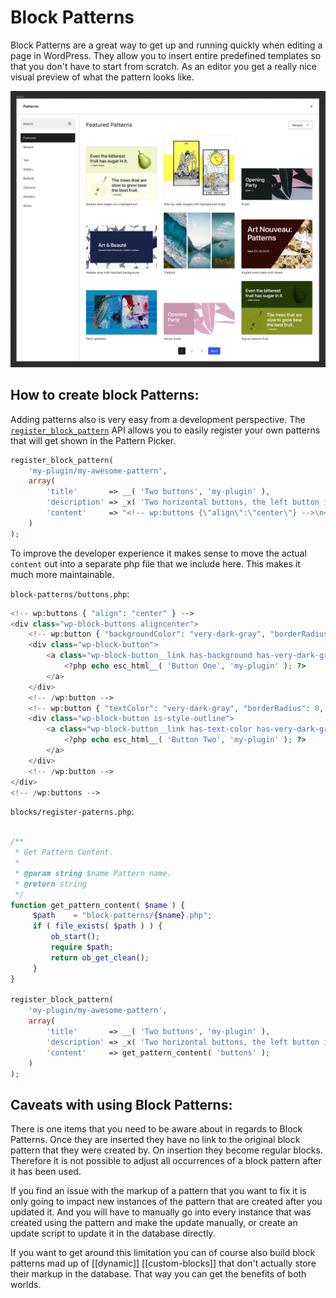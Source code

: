 # Block Patterns

Block Patterns are a great way to get up and running quickly when editing a page in WordPress. They allow you to insert entire predefined templates so that you don't have to start from scratch. As an editor you get a really nice visual preview of what the pattern looks like. 

![](/pattern-modal.png)

## How to create block Patterns:

Adding patterns also is very easy from a development perspective. The [`register_block_pattern`](https://developer.wordpress.org/block-editor/reference-guides/block-api/block-patterns/#register_block_pattern) API allows you to easily register your own patterns that will get shown in the Pattern Picker.

```php
register_block_pattern(
    'my-plugin/my-awesome-pattern',
    array(
        'title'       => __( 'Two buttons', 'my-plugin' ),
        'description' => _x( 'Two horizontal buttons, the left button is filled in, and the right button is outlined.', 'Block pattern description', 'my-plugin' ),
        'content'     => "<!-- wp:buttons {\"align\":\"center\"} -->\n<div class=\"wp-block-buttons aligncenter\"><!-- wp:button {\"backgroundColor\":\"very-dark-gray\",\"borderRadius\":0} -->\n<div class=\"wp-block-button\"><a class=\"wp-block-button__link has-background has-very-dark-gray-background-color no-border-radius\">" . esc_html__( 'Button One', 'my-plugin' ) . "</a></div>\n<!-- /wp:button -->\n\n<!-- wp:button {\"textColor\":\"very-dark-gray\",\"borderRadius\":0,\"className\":\"is-style-outline\"} -->\n<div class=\"wp-block-button is-style-outline\"><a class=\"wp-block-button__link has-text-color has-very-dark-gray-color no-border-radius\">" . esc_html__( 'Button Two', 'my-plugin' ) . "</a></div>\n<!-- /wp:button --></div>\n<!-- /wp:buttons -->",
    )
); 
```

To improve the developer experience it makes sense to move the actual `content` out into a separate php file that we include here. This makes it much more maintainable.

`block-patterns/buttons.php`:
```php
<!-- wp:buttons { "align": "center" } -->
<div class="wp-block-buttons aligncenter">
	<!-- wp:button { "backgroundColor": "very-dark-gray", "borderRadius": 0 } -->
	<div class="wp-block-button">
		<a class="wp-block-button__link has-background has-very-dark-gray-background-color no-border-radius">
			<?php echo esc_html__( 'Button One', 'my-plugin' ); ?>
		</a>
	</div>
	<!-- /wp:button -->
	<!-- wp:button { "textColor": "very-dark-gray", "borderRadius": 0, "className": "is-style-outline" } -->
	<div class="wp-block-button is-style-outline">
		<a class="wp-block-button__link has-text-color has-very-dark-gray-color no-border-radius">
			<?php echo esc_html__( 'Button Two', 'my-plugin' ); ?>
		</a>
	</div>
	<!-- /wp:button -->
</div>
<!-- /wp:buttons -->
```

`blocks/register-paterns.php`:
```php

/**
 * Get Pattern Content.
 *
 * @param string $name Pattern name.
 * @return string
 */
function get_pattern_content( $name ) {
     $path    = "block-patterns/{$name}.php";
     if ( file_exists( $path ) ) {
         ob_start();
         require $path;
         return ob_get_clean();
     }
}

register_block_pattern(
    'my-plugin/my-awesome-pattern',
    array(
        'title'       => __( 'Two buttons', 'my-plugin' ),
        'description' => _x( 'Two horizontal buttons, the left button is filled in, and the right button is outlined.', 'Block pattern description', 'my-plugin' ),
        'content'     => get_pattern_content( 'buttons' );
    )
); 
```

## Caveats with using Block Patterns:
There is one items that you need to be aware about in regards to Block Patterns. Once they are inserted they have no link to the original block pattern that they were created by. On insertion they become regular blocks. Therefore it is not possible to adjust all occurrences of a block pattern after it has been used. 

If you find an issue with the markup of a pattern that you want to fix it is only going to impact new instances of the pattern that are created after you updated it. And you will have to manually go into every instance that was created using the pattern and make the update manually, or create an update script to update it in the database directly. 

If you want to get around this limitation you can of course also build block patterns mad up of [[dynamic]] [[custom-blocks]] that don't actually store their markup in the database. That way you can get the benefits of both worlds.